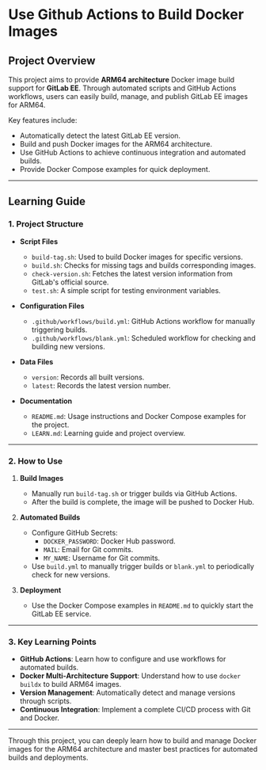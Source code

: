 # Use Github Actions to Build Docker Images

## Project Overview


This project aims to provide **ARM64 architecture** Docker image build support for **GitLab EE**. Through automated scripts and GitHub Actions workflows, users can easily build, manage, and publish GitLab EE images for ARM64.

Key features include:
- Automatically detect the latest GitLab EE version.
- Build and push Docker images for the ARM64 architecture.
- Use GitHub Actions to achieve continuous integration and automated builds.
- Provide Docker Compose examples for quick deployment.

---

## Learning Guide

### 1. Project Structure

- **Script Files**
  - `build-tag.sh`: Used to build Docker images for specific versions.
  - `build.sh`: Checks for missing tags and builds corresponding images.
  - `check-version.sh`: Fetches the latest version information from GitLab's official source.
  - `test.sh`: A simple script for testing environment variables.

- **Configuration Files**
  - `.github/workflows/build.yml`: GitHub Actions workflow for manually triggering builds.
  - `.github/workflows/blank.yml`: Scheduled workflow for checking and building new versions.

- **Data Files**
  - `version`: Records all built versions.
  - `latest`: Records the latest version number.

- **Documentation**
  - `README.md`: Usage instructions and Docker Compose examples for the project.
  - `LEARN.md`: Learning guide and project overview.

---

### 2. How to Use

1. **Build Images**
   - Manually run `build-tag.sh` or trigger builds via GitHub Actions.
   - After the build is complete, the image will be pushed to Docker Hub.

2. **Automated Builds**
   - Configure GitHub Secrets:
     - `DOCKER_PASSWORD`: Docker Hub password.
     - `MAIL`: Email for Git commits.
     - `MY_NAME`: Username for Git commits.
   - Use `build.yml` to manually trigger builds or `blank.yml` to periodically check for new versions.

3. **Deployment**
   - Use the Docker Compose examples in `README.md` to quickly start the GitLab EE service.

---

### 3. Key Learning Points

- **GitHub Actions**: Learn how to configure and use workflows for automated builds.
- **Docker Multi-Architecture Support**: Understand how to use `docker buildx` to build ARM64 images.
- **Version Management**: Automatically detect and manage versions through scripts.
- **Continuous Integration**: Implement a complete CI/CD process with Git and Docker.

---

Through this project, you can deeply learn how to build and manage Docker images for the ARM64 architecture and master best practices for automated builds and deployments.

